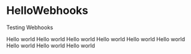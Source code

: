 # HelloWebhooks
Testing Webhooks

Hello world
Hello world
Hello world
Hello world
Hello world
Hello world
Hello world
Hello world
Hello world
